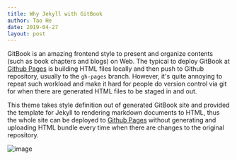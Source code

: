 ```yaml
---
title: Why Jekyll with GitBook
author: Tao He
date: 2019-04-27
layout: post
---
```


GitBook is an amazing frontend style to present and organize contents (such as book chapters
and blogs) on Web. The typical to deploy GitBook at [Github Pages][1]
is building HTML files locally and then push to Github repository, usually to the `gh-pages`
branch. However, it's quite annoying to repeat such workload and make it hard for people do
version control via git for when there are generated HTML files to be staged in and out.

This theme takes style definition out of generated GitBook site and provided the template
for Jekyll to rendering markdown documents to HTML, thus the whole site can be deployed
to [Github Pages][1] without generating and uploading HTML bundle every time when there are
changes to the original repository.

![image](https://user-images.githubusercontent.com/30367437/133061661-c9d455cd-b0bc-4d13-a6e2-1f5030fba2d1.png)

[1]: https://pages.github.com

